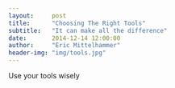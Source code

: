 ```yaml
---
layout:     post
title:      "Choosing The Right Tools"
subtitle:   "It can make all the difference"
date:       2014-12-14 12:00:00
author:     "Eric Mittelhammer"
header-img: "img/tools.jpg"
---
```


Use your tools wisely

